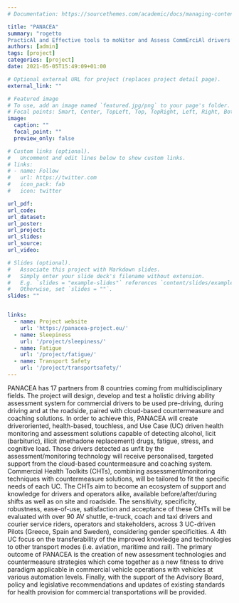 ```yaml
---
# Documentation: https://sourcethemes.com/academic/docs/managing-content/

title: "PANACEA"
summary: "rogetto
PracticAl and Effective tools to moNitor and Assess CommErciAl drivers’ fitness to drive 2021-2024"
authors: [admin]
tags: [project]
categories: [project]
date: 2021-05-05T15:49:09+01:00

# Optional external URL for project (replaces project detail page).
external_link: ""

# Featured image
# To use, add an image named `featured.jpg/png` to your page's folder.
# Focal points: Smart, Center, TopLeft, Top, TopRight, Left, Right, BottomLeft, Bottom, BottomRight.
image:
  caption: ""
  focal_point: ""
  preview_only: false

# Custom links (optional).
#   Uncomment and edit lines below to show custom links.
# links:
# - name: Follow
#   url: https://twitter.com
#   icon_pack: fab
#   icon: twitter

url_pdf:
url_code:
url_dataset:
url_poster:
url_project: 
url_slides:
url_source: 
url_video:

# Slides (optional).
#   Associate this project with Markdown slides.
#   Simply enter your slide deck's filename without extension.
#   E.g. `slides = "example-slides"` references `content/slides/example-slides.md`.
#   Otherwise, set `slides = ""`.
slides: ""


links:
  - name: Project website
    url: 'https://panacea-project.eu/'
  - name: Sleepiness
    url: '/project/sleepiness/'
  - name: Fatigue
    url: '/project/fatigue/'
  - name: Transport Safety
    url: '/project/transportsafety/'
---
```

PANACEA has 17 partners from 8 countries coming from multidisciplinary fields. The project will design, develop and test a holistic driving ability assessment system for commercial drivers to be used pre-driving, during driving and at the roadside, paired with cloud-based countermeasure and coaching solutions. In order to achieve this, PANACEA will create driveroriented, health-based, touchless, and Use Case (UC) driven health monitoring and assessment solutions capable of detecting alcohol, licit (barbituric), illicit (methadone replacement) drugs, fatigue, stress, and cognitive load. Those drivers detected as unfit by the assessment/monitoring technology will receive personalised, targeted support from the cloud-based countermeasure and coaching system. Commercial Health Toolkits (CHTs), combining assessment/monitoring techniques with countermeasure solutions, will be tailored to fit the specific needs of each UC. The CHTs aim to become an ecosystem of support and knowledge for drivers and operators alike, available before/after/during shifts as well as on site and roadside. The sensitivity, specificity, robustness, ease-of-use, satisfaction and acceptance of these CHTs will be evaluated with over 90 AV shuttle, e-truck, coach and taxi drivers and courier service riders, operators and stakeholders, across 3 UC-driven Pilots (Greece, Spain and Sweden), considering gender specificities. A 4th UC focus on the transferability of the improved knowledge and technologies to other transport modes (i.e. aviation, maritime and rail). The primary outcome of PANACEA is the creation of new assessment technologies and countermeasure strategies which come together as a new fitness to drive paradigm applicable in commercial vehicle operations with vehicles at various automation levels. Finally, with the support of the Advisory Board, policy and legislative recommendations and updates of existing standards for health provision for commercial transportations will be provided.




